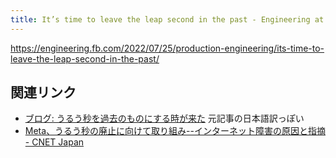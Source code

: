 ```yaml
---
title: It’s time to leave the leap second in the past - Engineering at Meta
---
```


https://engineering.fb.com/2022/07/25/production-engineering/its-time-to-leave-the-leap-second-in-the-past/

## 関連リンク

- [ブログ: うるう秒を過去のものにする時が来た](https://okuranagaimo.blogspot.com/2022/07/blog-post_97.html) 元記事の日本語訳っぽい
- [Meta、うるう秒の廃止に向けて取り組み--インターネット障害の原因と指摘 - CNET Japan](https://japan.cnet.com/article/35190929/)


